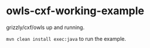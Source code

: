 owls-cxf-working-example
========================

grizzly/cxf/owls up and running.


`mvn clean install exec:java` to run the example.
